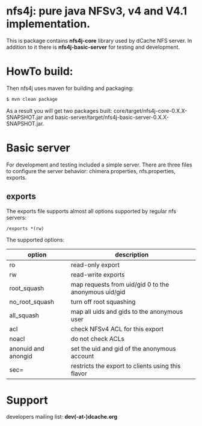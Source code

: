 nfs4j: pure java NFSv3, v4 and V4.1 implementation.
================================================================

This is package contains __nfs4j-core__ library used by dCache NFS server. In addition to it there is __nfs4j-basic-server__ for testing and development.

HowTo build:
============
Then nfs4j uses maven for building and packaging:
```sh
$ mvn clean package
```
As a result you will get two packages built: core/target/nfs4j-core-0.X.X-SNAPSHOT.jar and basic-server/target/nfs4j-basic-server-0.X.X-SNAPSHOT.jar.

Basic server
============
For development and testing included a simple server. There are three files to configure the server behavior: chimera.properties, nfs.properties, exports.

exports
-------
The exports file supports almost all options supported by regular nfs servers:
```
/exports *(rw)
```
The supported options:

option              |  description
--------------------|-------------
ro                  | read-only export
rw                  | read-write exports
root_squash         | map requests from uid/gid 0 to the anonymous uid/gid
no_root_squash      | turn off root squashing
all_squash          | map  all  uids  and  gids to the anonymous user
acl                 | check NFSv4 ACL for this export
noacl               | do not check ACLs
anonuid and anongid | set the uid and gid  of  the  anonymous account
sec=<flavor>        | restricts the export to clients using this flavor

Support
=======
developers mailing list: __dev(-at-)dcache.org__
